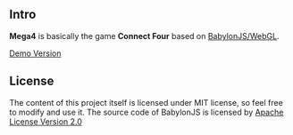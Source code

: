 Intro
---
**Mega4** is basically the game **Connect Four** based on [BabylonJS/WebGL](https://github.com/BabylonJS/Babylon.js).

[Demo Version](http://hoschnok.github.io/mega4/)

License
---
The content of this project itself is licensed under MIT license, so feel free to modify and use it.
The source code of BabylonJS is licensed by [Apache License Version 2.0](http://www.apache.org/licenses/)
